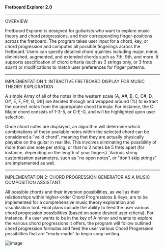 **Fretboard Explorer 2.0**

________________________________________________________

OVERVIEW:

Fretboard Explorer is designed for guitarists who want to explore music theory and chord progressions, and their corresponding finger-positions across the fretboard. The program takes user input for a chord, key, or chord progression and computes all possible fingerings across the fretboard. Users can specify detailed chord qualities including major, minor, diminished, augmented, and extended chords such as 7th, 9th, and more. It supports specification of chord criteria (such as 3 strings only, or 3 frets apart) or modifications to match user preferences for finger patterns.  

________________________________________________________________________________________________________________

IMPLEMENTATION 1: INTRACTIVE FRETBOARD DISPLAY FOR MUSIC THEORY EXPLORATION

A simple Array of all of the notes in the western scale [A, A#, B, C, C#, D, D#, E, F, F#, G, G#] are iterated through and wrapped around (%) to extract the correct notes from the appropriate chord formula. For instance, the C Major chord consists of 1-3-5, or C-E-G, and will be highlighted upon user selection.

Once chord notes are displayed, an algorithm will determine which combinations of these available notes within the selected chord can be considered a "valid chord", meaning that they are actually physically playable on the guitar in real life. This involves eliminating the possibility of more than one note per string, or that no 2 notes be 5 frets apart (for instance, depending on the length of your fingers). Various string customization parameters, such as "no open notes", or "don't skip strings" are implemented as well.  

________________________________________________________________________________________________________________

IMPLEMENTATION 2: CHORD PROGRESSION GENERATOR AS A MUSIC COMPOSITION ASSISTANT 

All possible chords and their inversion possibilities, as well as their relationships within higher-order Chord Progressions & Keys, are to be implemented for a comprehensive music theory exploration and visualization tool. Final plans include the ability to feed the user various chord progression possibilities (based on some desired user criteria). For instance, if a user wants to be in the key of A minor and wants to explore the various chord progressions it offers, the program will follow outlined chord progression formulas and feed the user various Chord Progression possibilties that are "ready-made" to begin song-writing. 


![image](https://github.com/RidwanSharkar/Fretboard-2.0/assets/158855066/3ecf0a70-ade2-4e37-8158-b2a714cb42e3)





